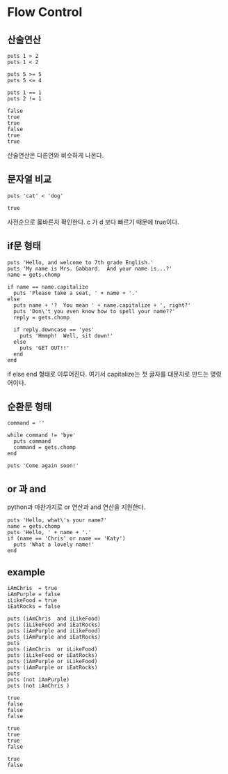 # Flow Control

## 산술연산

```
puts 1 > 2
puts 1 < 2

puts 5 >= 5
puts 5 <= 4

puts 1 == 1
puts 2 != 1
```
```
false
true
true
false
true
true
```
산술연산은 다른언와 비슷하게 나온다.

## 문자열 비교
```
puts 'cat' < 'dog'
```
```
true
```
사전순으로 옳바른지 확인한다. c 가 d 보다 빠르기 때문에 true이다.

## if문 형태
```
puts 'Hello, and welcome to 7th grade English.'
puts 'My name is Mrs. Gabbard.  And your name is...?'
name = gets.chomp

if name == name.capitalize
  puts 'Please take a seat, ' + name + '.'
else
  puts name + '?  You mean ' + name.capitalize + ', right?'
  puts 'Don\'t you even know how to spell your name??'
  reply = gets.chomp

  if reply.downcase == 'yes'
    puts 'Hmmph!  Well, sit down!'
  else
    puts 'GET OUT!!'
  end
end
```

if else end 형태로 이루어진다. 
여기서 capitalize는 첫 글자를 대문자로 만드는 명령어이다.

## 순환문 형태
```
command = ''

while command != 'bye'
  puts command
  command = gets.chomp
end

puts 'Come again soon!'
```

## or 과 and
python과 마찬가지로 or 연산과 and 연산을 지원한다.
```
puts 'Hello, what\'s your name?'
name = gets.chomp
puts 'Hello, ' + name + '.'
if (name == 'Chris' or name == 'Katy')
  puts 'What a lovely name!'
end
```

## example
```
iAmChris  = true
iAmPurple = false
iLikeFood = true
iEatRocks = false

puts (iAmChris  and iLikeFood)
puts (iLikeFood and iEatRocks)
puts (iAmPurple and iLikeFood)
puts (iAmPurple and iEatRocks)
puts
puts (iAmChris  or iLikeFood)
puts (iLikeFood or iEatRocks)
puts (iAmPurple or iLikeFood)
puts (iAmPurple or iEatRocks)
puts
puts (not iAmPurple)
puts (not iAmChris )
```
```
true
false
false
false

true
true
true
false

true
false
```